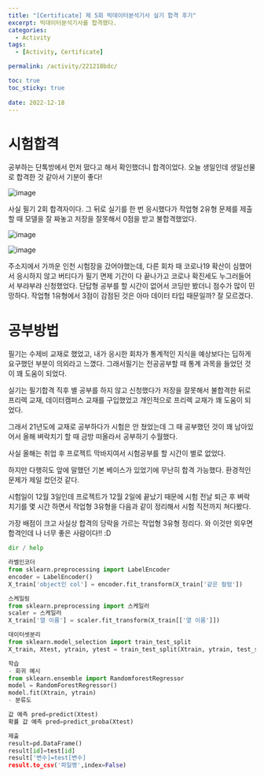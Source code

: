 ```yaml
---
title: "[Certificate] 제 5회 빅데이터분석기사 실기 합격 후기"
excerpt: 빅데이터분석기사를 합격했다.
categories:
  - Activity
tags:
  - [Activity, Certificate]

permalink: /activity/221218bdc/

toc: true
toc_sticky: true
 
date: 2022-12-18
---
```


# 시험합격

공부하는 단톡방에서 먼저 떴다고 해서 확인했더니 합격이었다. 오늘 생일인데 생일선물로 합격한 것 같아서 기분이 좋다!

![image](https://user-images.githubusercontent.com/49031232/208249395-ffca5aa5-2b48-402e-bb41-af2fa6cf29d7.png)


사실 필기 2회 합격자이다. 그 뒤로 실기를 한 번 응시했다가 작업형 2유형 문제를 제출할 때 모델을 잘 짜놓고 저장을 잘못해서 0점을 받고 불합격했었다.

![image](https://user-images.githubusercontent.com/49031232/208249460-6fcb6da9-6740-475b-a560-c85e6285eed6.png)


![image](https://user-images.githubusercontent.com/49031232/208249431-88da4834-e3c3-49be-a6d8-3afbfbf13190.png)

주소지에서 가까운 인천 시험장을 갔어야했는데, 다른 회차 때 코로나19 확산이 심했어서 응시하지 않고 버티다가 필기 면제 기간이 다 끝나가고 코로나 확진세도 누그러들어서 부랴부랴 신청했었다.
 단답형 공부를 할 시간이 없어서 코딩만 봤더니 점수가 많이 민망하다. 작업형 1유형에서 3점이 감점된 것은 아마 데이터 타입 때문일까? 잘 모르겠다.

# 공부방법

필기는 수제비 교재로 했었고, 내가 응시한 회차가 통계적인 지식을 예상보다는 딥하게 요구했던 부분이 의외라고 느꼈다. 그래서필기는 전공공부할 때 통계 과목을 들었던 것이 꽤 도움이 되었다.

실기는 필기합격 직후 별 공부를 하지 않고 신청했다가 저장을 잘못해서 불합격한 뒤로 프리렉 교재, 데이터캠퍼스 교재를 구입했었고 개인적으로 프리렉 교재가 꽤 도움이 되었다.

그래서 21년도에 교재로 공부하다가 시험은 안 쳤었는데 그 때 공부했던 것이 꽤 남아있어서 올해 벼락치기 할 때 금방 떠올라서 공부하기 수월했다.

사실 올해는 취업 후 프로젝트 막바지여서 시험공부를 할 시간이 별로 없었다.

하지만 다행히도 앞에 말했던 기본 베이스가 있었기에 무난히 합격 가능했다. 환경적인 문제가 제일 컸던것 같다.

시험일이 12월 3일인데 프로젝트가 12월 2일에 끝났기 때문에 시험 전날 퇴근 후 벼락치기를 몇 시간 하면서 작업형 3유형을 다음과 같이 정리해서 시험 직전까지 쳐다봤다.

가장 배점이 크고 사실상 합격의 당락을 가르는 작업형 3유형 정리다. 와 이것만 외우면 합격인데 나 너무 좋은 사람이다!! :D

```python
dir / help 

라벨인코더
from sklearn.preprocessing import LabelEncoder
encoder = LabelEncoder()
X_train['object인 col'] = encoder.fit_transform(X_train['같은 컬럼']) 

스케일링
from sklearn.preprocessing import 스케일러
scaler = 스케일러
X_train['열 이름'] = scaler.fit_transform(Χ_train[['열 이름']]) 

데이터셋분리
from sklearn.model_selection import train_test_split
X_train, Xtest, ytrain, ytest = train_test_split(Xtrain, ytrain, test_size= 0.2) 

학습
- 회귀 예시
from sklearn.ensemble import RandomforestRegressor
model = RandomForestRegressor()
model.fit(Xtrain, ytrain)
- 분류도

값 예측 pred=predict(Xtest)
확률 값 예측 pred=predict_proba(Xtest) 

제출
result=pd.DataFrame()
result[id]=test[id]
result['변수]=test[변수]
result.to_csv('파일명',index=False)
```
